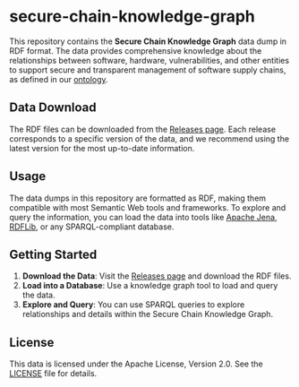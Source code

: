 # secure-chain-knowledge-graph

This repository contains the **Secure Chain Knowledge Graph** data dump in RDF format. The data provides comprehensive knowledge about the relationships between software, hardware, vulnerabilities, and other entities to support secure and transparent management of software supply chains, as defined in our [ontology](https://purdue-hcss.github.io/secure-chain-ontology/).

## Data Download

The RDF files can be downloaded from the [Releases page](https://github.com/purdue-hcss/secure-chain-knowledge-graph/releases). Each release corresponds to a specific version of the data, and we recommend using the latest version for the most up-to-date information.

## Usage

The data dumps in this repository are formatted as RDF, making them compatible with most Semantic Web tools and frameworks. To explore and query the information, you can load the data into tools like [Apache Jena](https://jena.apache.org/), [RDFLib](https://rdflib.readthedocs.io/), or any SPARQL-compliant database.

## Getting Started

1. **Download the Data**: Visit the [Releases page](https://github.com/purdue-hcss/secure-chain-knowledge-graph/releases) and download the RDF files.
2. **Load into a Database**: Use a knowledge graph tool to load and query the data.
3. **Explore and Query**: You can use SPARQL queries to explore relationships and details within the Secure Chain Knowledge Graph.

## License

This data is licensed under the Apache License, Version 2.0. See the [LICENSE](LICENSE) file for details.
